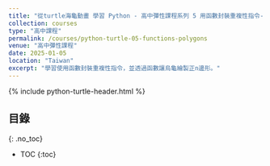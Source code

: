 ```yaml
---
title: "從turtle海龜動畫 學習 Python - 高中彈性課程系列 5 用函數封裝重複性指令-呼叫函數令烏龜畫正 n 邊形"
collection: courses
type: "高中課程"
permalink: /courses/python-turtle-05-functions-polygons
venue: "高中彈性課程"
date: 2025-01-05
location: "Taiwan"
excerpt: "學習使用函數封裝重複性指令，並透過函數讓烏龜繪製正n邊形。"
---
```


{% include python-turtle-header.html %}

## 目錄
{: .no_toc}

* TOC
{:toc}

<!-- 請在此處貼上您的課程內容 -->

